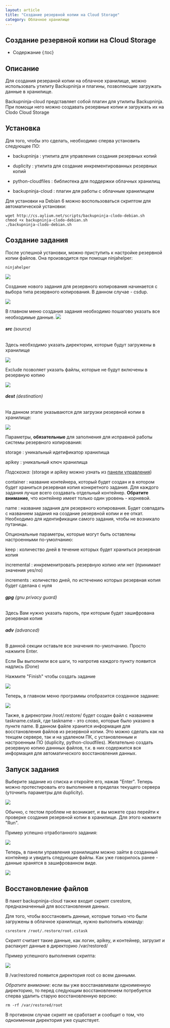 ```yaml
---
layout: article
title: "Создание резервной копии на Cloud Storage"
category: Облачное хранилище 
---
```


## Создание резервной копии на Cloud Storage

* Содержание
{:toc}

Описание
----------

Для создания резераной копии на облачное хранилище, можно использовать утилиту Backupninja и плагины, позволяющие загружать данные в хранилище.

Backupninja-cloud представляет собой плагин для утилиты Backupninja.
При помощи него можно создавать резервные копии и загружать их на Clodo Cloud Storage

Установка
----------

Для того, чтобы это сделать, необходимо сперва установить следующее ПО:

* backupninja
: утилита для управления создания резервных копий

* duplicity
: утилита для создание инкрементированных резервных копий

* python-cloudfiles
: библиотека для поддержки облачных хранилищ

* backupninja-cloud
: плагин для работы с облачным хранилищем

Для установки на Debian 6 можно воспользоваться скриптом для автоматической установки:


	wget http://cs.aylium.net/scripts/backupninja-clodo-debian.sh
	chmod +x backupninja-clodo-debian.sh
	./backupninja-clodo-debian.sh

Создание задания
----------


После успешной установки, можно приступить к настройке резервной копии файлов. Она производится при помощи ninjahelper:

    ninjahelper
	
![](http://static.clodo.ru/lib-images/backupninja/bn_cloud_001.png)


Создание нового задания для резервного копирования начинается с выбора типа резервного копирования. В данном случае - csdup.

![](http://static.clodo.ru/lib-images/backupninja/bn_cloud_002.png)


В главном меню создания задания необходимо пошагово указать все необходимые данные.
![](http://static.clodo.ru/lib-images/backupninja/bn_cloud_003.png)


###### __src__ (source) #######

Здесь необходимо указать директории, которые будут загружены в хранилище

![](http://static.clodo.ru/lib-images/backupninja/bn_cloud_004.png)

Exclude позволяет указать файлы, которые не будут включены в резервную копию

![](http://static.clodo.ru/lib-images/backupninja/bn_cloud_005.png)

###### __dest__ (destination) ######


На данном этапе указываются для загрузки резервной копии в хранилище:

![](http://static.clodo.ru/lib-images/backupninja/bn_cloud_006.png)


Параметры, __обязательные__ для заполнения для исправной работы системы резервного копирования:

storage
: уникальный идетификатор хранилища

apikey
: уникальный ключ хранилища

_Подсказка:_ (storage и apikey можно узнать из [панели управления](https://panel.clodo.ru/#storage/))

container
: название контейнера, который будет создан и в котором будет храниться резервная копия конкретного задания. Для каждого задания лучше всего создавать отдельный контейнер. __Обратите внимание__, что контейнер имеет только один уровень - корневой.

name
: название задания для резервного копирования. Будет совпадать с названием задания на создание резервной копии и ее откат. Необходимо для идентификации самого задания, чтобы не возникало путаницы.

Опциональные параметры, которые могут быть оставлены настроенными по-умолчанию:

keep
: количество дней в течение которых будет храниться резервная копия

incremental
: инкременитровать резервную копию или нет (принимает значения yes/no)

increments
: количество дней, по истечению которых резервная копия будет сделана с нуля


###### __gpg__ (gnu privacy guard) ######

Здесь Вам нужно указать пароль, при которым будет зашифрована резервная копия

###### __adv__ (advanced) ######

В данной секции оставьте все значения по-умолчанию. Просто нажмите Enter.

Если Вы выполнили все шаги, то напротив каждого пункту появится надпись (Done)

Нажмите "Finish" чтобы создать задание

![](http://static.clodo.ru/lib-images/backupninja/bn_cloud_007.png)

Теперь, в главном меню программы отобразится созданное задание:

![](http://static.clodo.ru/lib-images/backupninja/bn_cloud_008.png)

Также, в дирекотрии /root/.restore/ будет создан файл с названием taskname.cstask, где taskname - это слово, которые было указано в пункте name. В данном файле хранится информация для восстановления файлов из резервной копии. Это можно сделать как на текщем сервере, так и на удаленом ПК, с установленным и настроенным ПО (duplicity, python-cloudfiles). Желательно создать резервную копию даннных файлов, т.к. в них содержится вся информация для автоматического восстановления данных.


Запуск задания
----------

Выберите задание из списка и откройте его, нажав "Enter". Теперь можно протестировать его выполнение в пределах текущего сервера (уточнить параметры для duplicity).

![](http://static.clodo.ru/lib-images/backupninja/bn_cloud_009.png)

Обычно, с тестом проблем не возникает, и вы можете сраз перейти к проверке создания резервной копии в хранилище. Для этого нажмите "Run".

Пример успешно отработанного задания:

![](http://static.clodo.ru/lib-images/backupninja/bn_cloud_010.png)


Теперь, в панели управления хранилищем можно зайти в созданный контейнер и увидеть следующие файлы. Как уже говорилось ранее - данные хранятся в зашифрованном виде.

![](http://static.clodo.ru/lib-images/backupninja/bn_cloud_012.png)


Восстановление файлов
----------

В пакет backupninja-cloud также входит скрипт csrestore, предназначенный для восстановления данных.

Для того, чтобы восстановить данные, которые только что были загружены в облачное хранилище, нужно выполнить команду:

	csrestore /root/.restore/root.cstask
	
Скрипт считает такие данные, как логин, apikey, и контейнер, загрузит и распакует данные в директорию /var/restored/

Пример успешного выполнения скрипта:

![](http://static.clodo.ru/lib-images/backupninja/bn_cloud_011.png)

В /var/restored появится директория root со всем данными.

_Обратите внимание_: если вы уже восстанавливали одноименную директорию, то перед следующим восстановлением потребуется сперва удалить старую восстановленную версию:

	rm -rf /var/restored/root
	
В противном случае скрипт не сработает и сообщит о том, что одноименная директория уже существует.
